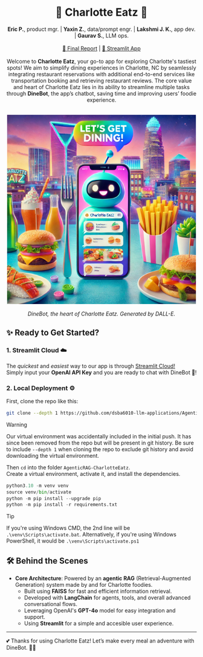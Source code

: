<div align="center">
  <h1>🍴 Charlotte Eatz 🤖</h1>
</div>

<div align="center"><b>Eric P.</b>, product mgr. | <b>Yaxin Z.</b>, data/prompt engr. | <b>Lakshmi J. K.</b>, app dev. | <b>Gaurav S.</b>, LLM ops.</div>  
<br>

<div align="center">
  <a href="https://github.com/dsba6010-llm-applications/AgenticRAG-CharlotteEatz/blob/main/docs/Final%20Project%20Report.pdf">🎉 Final Report</a> |
  <a href="https://dinebot-uncc-dsba.streamlit.app/">🚀 Streamlit App</a>
</div>
<br>

<div align="center">
Welcome to <b>Charlotte Eatz</b>, your go-to app for exploring Charlotte's tastiest spots! We aim to simplify dining experiences in Charlotte, NC by seamlessly integrating restaurant reservations with additional end-to-end services like transportation booking and retrieving restaurant reviews. The core value and heart of Charlotte Eatz lies in its ability to streamline multiple tasks through <b>DineBot</b>, the app’s chatbot, saving time and improving users’ foodie experience.
</div>
<br>

<p align="center">
  <img width="500" height="500" src="https://raw.githubusercontent.com/dsba6010-llm-applications/AgenticRAG-CharlotteEatz/refs/heads/main/DineBot.png">
</p>

<p align="center"><i>DineBot, the heart of Charlotte Eatz. Generated by DALL-E.</i></p>
  
## ✨ Ready to Get Started?
### 1. Streamlit Cloud ☁️
The _quickest_ and _easiest_ way to our app is through [Streamlit Cloud!](https://dinebot-uncc-dsba.streamlit.app/)  
Simply input your __OpenAI API Key__ and you are ready to chat with DineBot 🤖!

### 2. Local Deployment ⚙️
First, clone the repo like this:

```bash
git clone --depth 1 https://github.com/dsba6010-llm-applications/AgenticRAG-CharlotteEatz.git
```

> [!WARNING]
> Our virtual environment was accidentally included in the initial push. It has since been removed from the repo but will be present in git history.
> Be sure to include ```--depth 1``` when cloning the repo to exclude git history and avoid downloading the virtual environment.

Then `cd` into the folder `AgenticRAG-CharlotteEatz`.  
Create a virtual environment, activate it, and install the dependencies.

```python
python3.10 -m venv venv
source venv/bin/activate
python -m pip install --upgrade pip
python -m pip install -r requirements.txt
```

> [!TIP]
> If you're using Windows CMD, the 2nd line will be `.\venv\Scripts\activate.bat`. 
> Alternatively, if you're using Windows PowerShell, it would be `.\venv\Scripts\activate.ps1`

## 🛠️ Behind the Scenes 
- **Core Architecture**: Powered by an **agentic RAG** (Retrieval-Augmented Generation) system made by and for Charlotte foodies.
  - Built using **FAISS** for fast and efficient information retrieval.
  - Developed with **LangChain** for agents, tools, and overall advanced conversational flows.
  - Leveraging OpenAI's **GPT-4o** model for easy integration and support.
  - Using **Streamlit** for a simple and accesible user experience.  
 
---
💕 Thanks for using Charlotte Eatz! Let’s make every meal an adventure with DineBot. 🍷🍕



